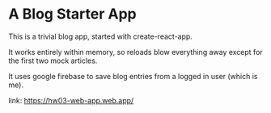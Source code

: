 # A Blog Starter App

This is a trivial blog app, started with create-react-app.

It works entirely within memory, so reloads blow everything away except for the first two mock articles.

It uses google firebase to save blog entries from a logged in user (which is me).

link: https://hw03-web-app.web.app/

